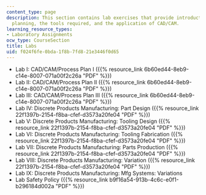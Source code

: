 ```yaml
---
content_type: page
description: This section contains lab exercises that provide introduction to process
  planning, the tools required, and the application of CAD/CAM.
learning_resource_types:
- Laboratory Assignments
ocw_type: CourseSection
title: Labs
uid: f024f6fe-0bda-1f8b-7fd8-21e3446f0d65
---
```


*   Lab I: CAD/CAM/Process Plan I ({{% resource_link 6b60ed44-8eb9-c14e-8007-071a00f2c26a "PDF" %}})
*   Lab II: CAD/CAM/Process Plan II ({{% resource_link 6b60ed44-8eb9-c14e-8007-071a00f2c26a "PDF" %}})
*   Lab III: CAD/CAM/Process Plan III ({{% resource_link 6b60ed44-8eb9-c14e-8007-071a00f2c26a "PDF" %}})
*   Lab IV: Discrete Products Manufacturing: Part Design ({{% resource_link 22f1397b-2154-f8ba-cfef-d3573a20fe04 "PDF" %}})
*   Lab V: Discrete Products Manufacturing: Tooling Design ({{% resource_link 22f1397b-2154-f8ba-cfef-d3573a20fe04 "PDF" %}})
*   Lab VI: Discrete Products Manufacturing: Tooling Fabrication ({{% resource_link 22f1397b-2154-f8ba-cfef-d3573a20fe04 "PDF" %}})
*   Lab VII: Discrete Products Manufacturing: Parts Production ({{% resource_link 22f1397b-2154-f8ba-cfef-d3573a20fe04 "PDF" %}})
*   Lab VIII: Discrete Products Manufacturing: Variation ({{% resource_link 22f1397b-2154-f8ba-cfef-d3573a20fe04 "PDF" %}})
*   Lab IX: Discrete Products Manufacturing: Mfg Systems: Variations
*   Lab Safety Policy ({{% resource_link b9f16a54-913b-4c6c-e0f1-b296184d002a "PDF" %}})